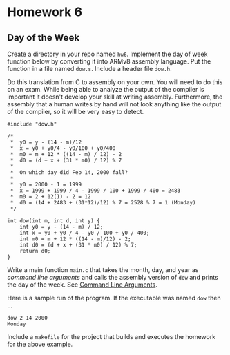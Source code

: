 # Homework 6 

## Day of the Week
Create a directory in your repo named `hw6`. Implement the day of week 
function below by 
converting it into ARMv8 assembly language. Put the function in 
a file named `dow.s`.  Include a header file `dow.h`.

Do this translation from C to assembly on your own. You will need to do 
this on an exam. While being able to analyze the output of the compiler 
is important it doesn't develop your skill at writing assembly. Furthermore, 
the assembly that a human writes by hand will not look anything like the output of the 
compiler, so it will be very easy to detect. 

```
#include "dow.h"

/*
 *  y0 = y - (14 - m)/12
 *  x = y0 + y0/4 - y0/100 + y0/400
 *  m0 = m + 12 * ((14 - m) / 12) - 2
 *  d0 = (d + x + (31 * m0) / 12) % 7
 *
 *  On which day did Feb 14, 2000 fall?
 *
 *  y0 = 2000 - 1 = 1999
 *  x = 1999 + 1999 / 4 - 1999 / 100 + 1999 / 400 = 2483
 *  m0 = 2 + 12(1) - 2 = 12
 *  d0 = (14 + 2483 + (31*12)/12) % 7 = 2528 % 7 = 1 (Monday)
 */

int dow(int m, int d, int y) {
    int y0 = y - (14 - m) / 12;
    int x = y0 + y0 / 4 - y0 / 100 + y0 / 400;
    int m0 = m + 12 * ((14 - m)/12) - 2;
    int d0 = (d + x + (31 * m0) / 12) % 7;
    return d0;
}
```


Write a main function `main.c` that takes the month, day,
and year as *command line arguments* and calls the assembly version of
`dow` and prints the day of the week. See [Command Line Arguments](https://diveintosystems.org/book/C2-C_depth/advanced_cmd_line_args.html#_c_cmd_line_args_). 

Here is a sample run of the program. If the executable was named `dow` then ...  

```
dow 2 14 2000 
Monday
```

Include a `makefile` for the project that builds and executes the homework 
for the above example.
